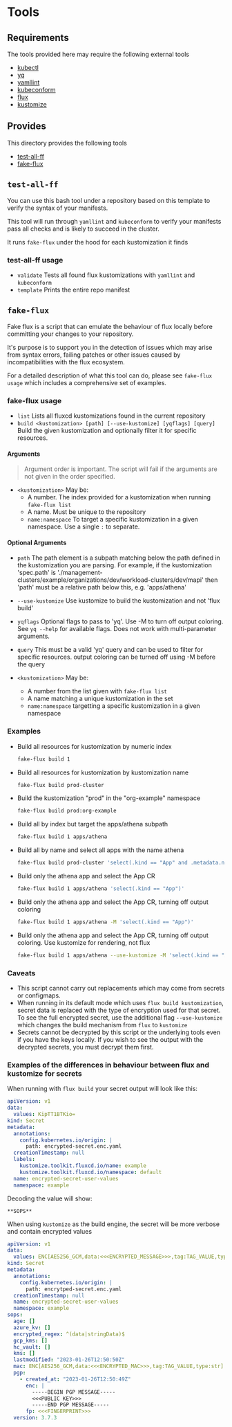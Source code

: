 # Tools

## Requirements

The tools provided here may require the following external tools

- [kubectl](https://kubernetes.io/docs/tasks/tools/)
- [yq](https://github.com/mikefarah/yq)
- [yamllint](https://github.com/adrienverge/yamllint)
- [kubeconform](https://github.com/yannh/kubeconform)
- [flux](https://fluxcd.io/flux/installation/#install-the-flux-cli)
- [kustomize](https://kubectl.docs.kubernetes.io/installation/kustomize/binaries/)

## Provides

This directory provides the following tools

- [test-all-ff](https://github.com/giantswarm/gitops-template/blob/main/tools/test-all-ff)
- [fake-flux](https://github.com/giantswarm/gitops-template/blob/main/tools/fake-flux)

## `test-all-ff`

You can use this bash tool under a repository based on this template to verify the syntax of your manifests.

This tool will run through `yamllint` and `kubeconform` to verify your manifests pass all checks and is likely to
succeed in the cluster.

It runs `fake-flux` under the hood for each kustomization it finds

### test-all-ff usage

- `validate` Tests all found flux kustomizations with `yamllint` and `kubeconform`
- `template` Prints the entire repo manifest

## `fake-flux`

Fake flux is a script that can emulate the behaviour of flux locally before committing your changes to your repository.

It's purpose is to support you in the detection of issues which may arise from syntax errors, failing patches or other
issues caused by incompatibilities with the flux ecosystem.

For a detailed description of what this tool can do, please see `fake-flux usage` which includes a comprehensive set of
examples.

### fake-flux usage

- `list` Lists all fluxcd kustomizations found in the current repository
- `build <kustomization> [path] [--use-kustomize] [yqflags] [query]` Build the given kustomization and optionally filter
   it for specific resources.

#### Arguments

> Argument order is important. The script will fail if the arguments are not given in the order specified.

- `<kustomization>` May be:
  - A number. The index provided for a kustomization when running `fake-flux list`
  - A name. Must be unique to the repository
  - `name:namespace` To target a specific kustomization in a given namespace. Use a single `:` to separate.

#### Optional Arguments

- `path` The path element is a subpath matching below the path defined in the kustomization you are parsing.
  For example, if the kustomization 'spec.path' is './management-clusters/example/organizations/dev/workload-clusters/dev/mapi'
  then 'path' must be a relative path below this, e.g. 'apps/athena'

- `--use-kustomize` Use kustomize to build the kustomization and not 'flux build'

- `yqflags` Optional flags to pass to 'yq'. Use -M to turn off output coloring. See `yq --help` for available flags.
  Does not work with multi-parameter arguments.

- `query` This must be a valid 'yq' query and can be used to filter for specific resources.
           output coloring can be turned off using -M before the query

- `<kustomization>` May be:
  - A number from the list given with `fake-flux list`
  - A name matching a unique kustomization in the set
  - `name:namespace` targetting a specific kustomization in a given namespace

### Examples

- Build all resources for kustomization by numeric index

  ```bash
  fake-flux build 1
  ```

- Build all resources for kustomization by kustomization name

  ```bash
  fake-flux build prod-cluster
  ```

- Build the kustomization "prod" in the "org-example" namespace

  ```bash
  fake-flux build prod:org-example
  ```

- Build all by index but target the apps/athena subpath

  ```bash
  fake-flux build 1 apps/athena
  ```

- Build all by name and select all apps with the name athena

  ```bash
  fake-flux build prod-cluster 'select(.kind == "App" and .metadata.name == "athena")'
  ```

- Build only the athena app and select the App CR

  ```bash
  fake-flux build 1 apps/athena 'select(.kind == "App")'
  ```

- Build only the athena app and select the App CR, turning off output coloring

  ```bash
  fake-flux build 1 apps/athena -M 'select(.kind == "App")'
  ```

- Build only the athena app and select the App CR, turning off output coloring. Use kustomize for rendering, not flux

  ```bash
  fake-flux build 1 apps/athena --use-kustomize -M 'select(.kind == "App")'
  ```

### Caveats

- This script cannot carry out replacements which may come from secrets or configmaps.
- When running in its default mode which uses `flux build kustomization`, secret data is replaced with the type of
  encryption used for that secret. To see the full encrypted secret, use the additional flag `--use-kustomize` which
  changes the build mechanism from `flux` to `kustomize`
- Secrets cannot be decrypted by this script or the underlying tools even if you have the keys locally. If you wish to
  see the output with the decrypted secrets, you must decrypt them first.

### Examples of the differences in behaviour between flux and kustomize for secrets

When running with `flux build` your secret output will look like this:

```yaml
apiVersion: v1
data:
  values: KipTT1BTKio=
kind: Secret
metadata:
  annotations:
    config.kubernetes.io/origin: |
      path: encrypted-secret.enc.yaml
  creationTimestamp: null
  labels:
    kustomize.toolkit.fluxcd.io/name: example
    kustomize.toolkit.fluxcd.io/namespace: default
  name: encrypted-secret-user-values
  namespace: example
```

Decoding the value will show:

```nohighlight
**SOPS**
```

When using `kustomize` as the build engine, the secret will be more verbose and contain encrypted values

```yaml
apiVersion: v1
data:
  values: ENC[AES256_GCM,data:<<<ENCRYPTED_MESSAGE>>>,tag:TAG_VALUE,type:str]
kind: Secret
metadata:
  annotations:
    config.kubernetes.io/origin: |
      path: encrytped-secret.enc.yaml
  creationTimestamp: null
  name: encrypted-secret-user-values
  namespace: example
sops:
  age: []
  azure_kv: []
  encrypted_regex: ^(data|stringData)$
  gcp_kms: []
  hc_vault: []
  kms: []
  lastmodified: "2023-01-26T12:50:50Z"
  mac: ENC[AES256_GCM,data:<<<ENCRYPTED_MAC>>>,tag:TAG_VALUE,type:str]
  pgp:
    - created_at: "2023-01-26T12:50:49Z"
      enc: |
        -----BEGIN PGP MESSAGE-----
        <<<PUBLIC KEY>>>
        -----END PGP MESSAGE-----
      fp: <<<FINGERPRINT>>>
  version: 3.7.3
```
